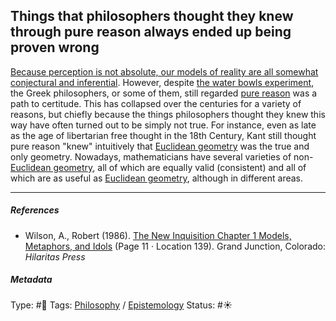 ## Things that philosophers thought they knew through pure reason always ended up being proven wrong

[Because perception is not absolute, our models of reality are all somewhat conjectural and inferential](Because%20perception%20is%20not%20absolute,%20our%20models%20of%20reality%20are%20all%20somewhat%20conjectural%20and%20inferential.md). However, despite [the water bowls experiment](The%20water%20bowls%20experiment.md), the Greek philosophers, or some of them, still regarded [pure reason](Pure%20Reason.md) was a path to certitude. This has collapsed over the centuries for a variety of reasons, but chiefly because the things philosophers thought they knew this way have often turned out to be simply not true. For instance, even as late as the age of libertarian free thought in the 18th Century, Kant still thought pure reason "knew" intuitively that [Euclidean geometry]() was the true and only geometry. Nowadays, mathematicians have several varieties of non-[Euclidean geometry](), all of which are equally valid (consistent) and all of which are as useful as [Euclidean geometry](), although in different areas.

---

##### References

* Wilson, A., Robert (1986). [The New Inquisition Chapter 1 Models, Metaphors, and Idols](The%20New%20Inquisition%20Chapter%201%20Models,%20Metaphors,%20and%20Idols.md) (Page 11 · Location 139). Grand Junction, Colorado: *Hilaritas Press*

##### Metadata

Type: #🔴 
Tags: [Philosophy](Philosophy.md) / [Epistemology](Epistemology.md)
Status: #☀️ 

